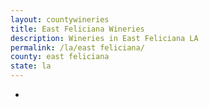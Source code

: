 ```yaml
---
layout: countywineries
title: East Feliciana Wineries
description: Wineries in East Feliciana LA
permalink: /la/east feliciana/
county: east feliciana
state: la
---
```

-
